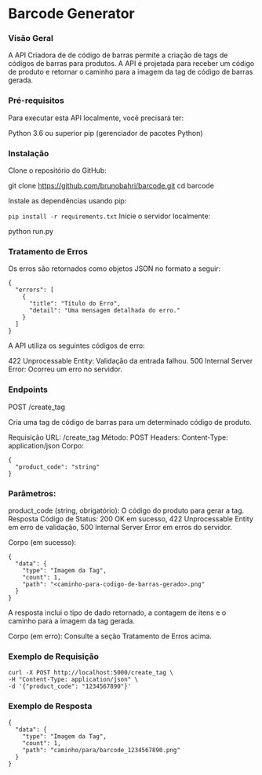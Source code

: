 # Barcode Generator

### Visão Geral

A API Criadora de de código de barras permite a criação de tags de códigos de barras para produtos. A API é projetada para receber um código de produto e retornar o caminho para a imagem da tag de código de barras gerada.

### Pré-requisitos
Para executar esta API localmente, você precisará ter:

Python 3.6 ou superior
pip (gerenciador de pacotes Python)

### Instalação

Clone o repositório do GitHub:

git clone https://github.com/brunobahri/barcode.git
cd barcode

Instale as dependências usando pip:

```pip install -r requirements.txt```
Inicie o servidor localmente:

python run.py


### Tratamento de Erros
Os erros são retornados como objetos JSON no formato a seguir:
```
{
  "errors": [
    {
      "title": "Título do Erro",
      "detail": "Uma mensagem detalhada do erro."
    }
  ]
} 
```
A API utiliza os seguintes códigos de erro:

422 Unprocessable Entity: Validação da entrada falhou.
500 Internal Server Error: Ocorreu um erro no servidor.

### Endpoints

POST /create_tag

Cria uma tag de código de barras para um determinado código de produto.

Requisição
URL: /create_tag
Método: POST
Headers:
Content-Type: application/json
Corpo:

```
{
  "product_code": "string"
}
```
### Parâmetros:

product_code (string, obrigatório): O código do produto para gerar a tag.
Resposta
Código de Status: 200 OK em sucesso, 422 Unprocessable Entity em erro de validação, 500 Internal Server Error em erros do servidor.

Corpo (em sucesso):

```
{
  "data": {
    "type": "Imagem da Tag",
    "count": 1,
    "path": "<caminho-para-codigo-de-barras-gerado>.png"
  }
}
```
A resposta inclui o tipo de dado retornado, a contagem de itens e o caminho para a imagem da tag gerada.

Corpo (em erro): Consulte a seção Tratamento de Erros acima.

### Exemplo de Requisição
```
curl -X POST http://localhost:5000/create_tag \
-H "Content-Type: application/json" \
-d '{"product_code": "1234567890"}'
```
### Exemplo de Resposta
```
{
  "data": {
    "type": "Imagem da Tag",
    "count": 1,
    "path": "caminho/para/barcode_1234567890.png"
  }
}
```

